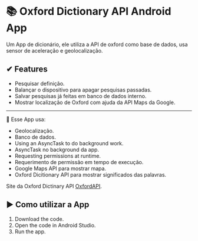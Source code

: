 📚 Oxford Dictionary API Android App
=============================

Um App de dicionário, ele utiliza a API de oxford como base de dados, usa sensor de aceleração e geolocalização.

✔ Features 
------------
- Pesquisar definição. <br/>
- Balançar o dispositivo para apagar pesquisas passadas. <br/>
- Salvar pesquisas já feitas em banco de dados interno.  <br/>
- Mostrar localização de Oxford com ajuda da API Maps da Google. <br/>
--------------

🧭 Esse App usa:
- Geolocalização.
- Banco de dados.
- Using an AsyncTask to do background work.
- AsyncTask no background da app.
- Requesting permissions at runtime.
- Requerimento de permissão em tempo de execução.
- Google Maps API para mostrar mapa.
- Oxford Dicitionary API para mostrar significados das palavras.

Site da Oxford Dictinary API [OxfordAPI](https://developer.oxforddictionaries.com/).

▶ Como utilizar a App
---------------

1. Download the code.
2. Open the code in Android Studio.
3. Run the app.
